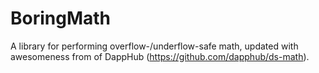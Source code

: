 # BoringMath





A library for performing overflow-/underflow-safe math, updated with awesomeness from of DappHub (https://github.com/dapphub/ds-math).





